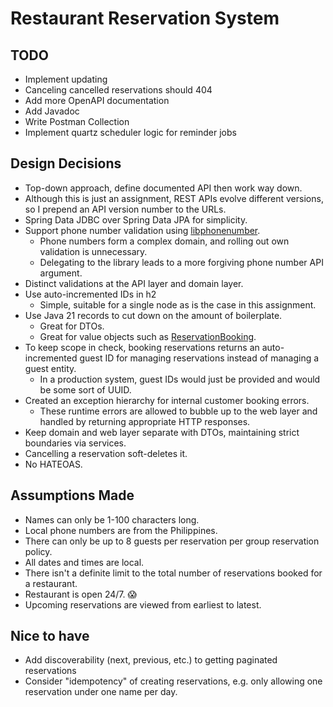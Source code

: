# Restaurant Reservation System

## TODO

- Implement updating
- Canceling cancelled reservations should 404
- Add more OpenAPI documentation
- Add Javadoc
- Write Postman Collection
- Implement quartz scheduler logic for reminder jobs

## Design Decisions

- Top-down approach, define documented API then work way down.
- Although this is just an assignment, REST APIs evolve different versions, so I prepend an API version number to the
  URLs.
- Spring Data JDBC over Spring Data JPA for simplicity.
- Support phone number validation using [libphonenumber](https://github.com/google/libphonenumber).
    - Phone numbers form a complex domain, and rolling out own validation is unnecessary.
    - Delegating to the library leads to a more forgiving phone number API argument.
- Distinct validations at the API layer and domain layer.
- Use auto-incremented IDs in h2
    - Simple, suitable for a single node as is the case in this assignment.
- Use Java 21 records to cut down on the amount of boilerplate.
    - Great for DTOs.
    - Great for value objects such as [ReservationBooking](src/main/java/zalbia/restaurant/booking/domain/ReservationBooking.java).
- To keep scope in check, booking reservations returns an auto-incremented guest ID for managing reservations instead of
  managing a guest entity.
    - In a production system, guest IDs would just be provided and would be some sort of UUID.
- Created an exception hierarchy for internal customer booking errors.
    - These runtime errors are allowed to bubble up to the web layer and handled by returning appropriate HTTP
      responses.
- Keep domain and web layer separate with DTOs, maintaining strict boundaries via services.
- Cancelling a reservation soft-deletes it.
- No HATEOAS.

## Assumptions Made

- Names can only be 1-100 characters long.
- Local phone numbers are from the Philippines.
- There can only be up to 8 guests per reservation per group reservation policy.
- All dates and times are local.
- There isn't a definite limit to the total number of reservations booked for a restaurant.
- Restaurant is open 24/7. 😱
- Upcoming reservations are viewed from earliest to latest.

## Nice to have

- Add discoverability (next, previous, etc.) to getting paginated reservations
- Consider "idempotency" of creating reservations, e.g. only allowing one reservation under one name per day. 
